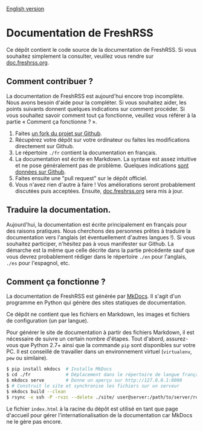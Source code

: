 [English version](README.md)

# Documentation de FreshRSS

Ce dépôt contient le code source de la documentation de FreshRSS. Si vous souhaitez simplement la consulter, veuillez vous rendre sur [doc.freshrss.org](http://doc.freshrss.org).

## Comment contribuer ?

La documentation de FreshRSS est aujourd'hui encore trop incomplète. Nous avons besoin d'aide pour la compléter. Si vous souhaitez aider, les points suivants donnent quelques indications sur comment procéder. Si vous souhaitez savoir comment tout ça fonctionne, veuillez vous référer à la partie « Comment ça fonctionne ? ».

1. Faites [un fork du projet sur Github](https://github.com/FreshRSS/documentation).
2. Récupérez votre dépôt sur votre ordinateur ou faites les modifications directement sur Github.
3. Le répertoire  ```./fr``` contient la documentation en français.
4. La documentation est écrite en Markdown. La syntaxe est assez intuitive et ne pose généralement pas de problème. Quelques indications [sont données sur Github](https://guides.github.com/features/mastering-markdown/).
5. Faites ensuite une "pull request" sur le dépôt officiel.
6. Vous n'avez rien d'autre à faire ! Vos améliorations seront probablement discutées puis acceptées. Ensuite, [doc.freshrss.org](http://doc.freshrss.org) sera mis à jour.

## Traduire la documentation.

Aujourd'hui, la documentation est écrite principalement en français pour des raisons pratiques. Nous cherchons des personnes prêtes à traduire la documentation vers l'anglais (et éventuellement d'autres langues !). Si vous souhaitez participer, n'hésitez pas à vous manifester sur Github. La démarche est la même que celle décrite dans la partie précédente sauf que vous devrez probablement rédiger dans le répertoire ```./en``` pour l'anglais, ```./es``` pour l'espagnol, etc.

## Comment ça fonctionne ?

La documentation de FreshRSS est générée par [MkDocs](http://www.mkdocs.org/). Il s'agit d'un programme en Python qui génère des sites statiques de documentation.

Ce dépôt ne contient que les fichiers en Markdown, les images et fichiers de configuration (un par langue).

Pour générer le site de documentation à partir des fichiers Markdown, il est nécessaire de suivre un certain nombre d'étapes. Tout d'abord, assurez-vous que Python 2.7+ ainsi que la commande `pip` sont disponibles sur votre PC. Il est conseillé de travailler dans un environnement virtuel (`virtualenv`, `pew` ou similaire).

```bash
$ pip install mkdocs  # Installe MkDocs
$ cd ./fr             # Déplacement dans le répertoire de langue française
$ mkdocs serve        # Donne un aperçu sur http://127.0.0.1:8000
$ # Construit le site et synchronise les fichiers sur un serveur
$ mkdocs build --clean
$ rsync -e ssh -P -rvzc --delete ./site/ user@server:/path/to/server/root/fr
```

Le fichier `index.html` à la racine du dépôt est utilisé en tant que page d'accueil pour gérer l'internationalisation de la documentation car MkDocs ne le gère pas encore.
